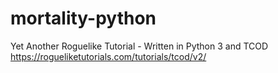 # mortality-python

Yet Another Roguelike Tutorial - Written in Python 3 and TCOD
https://rogueliketutorials.com/tutorials/tcod/v2/
